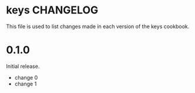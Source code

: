 # keys CHANGELOG

This file is used to list changes made in each version of the keys cookbook.

# 0.1.0

Initial release.

- change 0
- change 1

